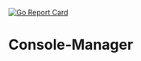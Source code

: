 [![Go Report Card](https://goreportcard.com/badge/github.com/ini8labs/console-manager)](https://goreportcard.com/report/github.com/ini8labs/console-manager)
# Console-Manager
